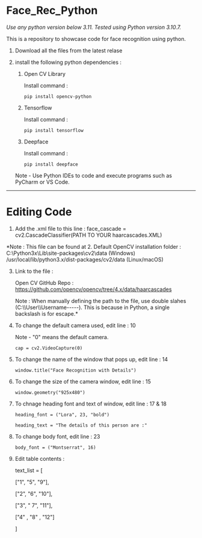 # Face_Rec_Python

*Use any python version below 3.11. Tested using Python version 3.10.7.*

This is a repository to showcase code for face recognition using python.

1. Download all the files from the latest relase

2. install the following python dependencies : 
     
     1. Open CV Library
       
        Install command :

        ```pip install opencv-python```

    3. Tensorflow

       Install command :

       ```pip install tensorflow```

   4. Deepface

      Install command :

      ```pip install deepface```
  


   Note - Use Python IDEs to code and execute programs such as PyCharm or VS Code.

_____________________________________________________________________________________________________________________________________________________________________________________________________________

# **Editing Code**


1. Add the .xml file to this line :
face_cascade = cv2.CascadeClassifier(PATH TO YOUR haarcascades.XML)

*Note : This file can be found at 
2. Default OpenCV installation folder : 
                C:\Python3x\Lib\site-packages\cv2\data (Windows)
                /usr/local/lib/python3.x/dist-packages/cv2/data (Linux/macOS)

3. Link to the file : 

   Open CV GitHub Repo : https://github.com/opencv/opencv/tree/4.x/data/haarcascades


   Note : When manually defining the path to the file, use double slahes (C:\\\User\\\Username-----). This is because in                                                                                                   Python, a single backslash is for escape.*
                                      

4. To change the default camera used, edit line : 10
  
   Note - "0" means the default camera.

   ```cap = cv2.VideoCapture(0)```

5. To change the name of the window that pops up, edit line : 14

    ```window.title("Face Recognition with Details")```

6. To change the size of the camera window, edit line : 15

    ```window.geometry("925x480")```

7. To chnage heading font and text of window, edit line : 17 & 18

    ```heading_font = ("Lora", 23, "bold")```

    ```heading_text = "The details of this person are :"```

8. To change body font, edit line : 23

   ```body_font = ("Montserrat", 16)``` 

9. Edit table contents :

   text_list = [

   ["1", "5", "9"],

   ["2", "6", "10"],

   ["3", " 7", "11"],

   ["4" , "8" , "12"]

   ]


